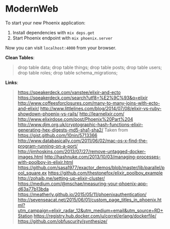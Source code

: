 # ModernWeb

To start your new Phoenix application:

1. Install dependencies with `mix deps.get`
2. Start Phoenix endpoint with `mix phoenix.server`

Now you can visit `localhost:4000` from your browser.


**Clean Tables**:

> drop table data;
> drop table things;
> drop table posts;
> drop table users;
> drop table roles;
> drop table schema_migrations;

**Links**:

> https://speakerdeck.com/vanstee/elixir-and-ecto
> https://speakerdeck.com/search?utf8=%E2%9C%93&q=elixir
> http://www.coffeesforclosures.com/many-to-many-joins-with-ecto-and-elixir/
> http://www.littlelines.com/blog/2014/07/08/elixir-vs-ruby-showdown-phoenix-vs-rails/
> http://learnelixir.com/
> http://www.elixirdose.com/post/Phoenix%20Part%204
> http://www.djm.org.uk/cryptographic-hash-functions-elixir-generating-hex-digests-md5-sha1-sha2/
> Taken from https://gist.github.com/10nin/5713366
> http://www.databasically.com/2011/06/02/mac-os-x-find-the-program-running-on-a-port/
> http://jimhoskins.com/2013/07/27/remove-untagged-docker-images.html
> http://hashnuke.com/2013/10/03/managing-processes-with-poolboy-in-elixir.html
> https://github.com/sasa1977/exactor_demos/blob/master/lib/parallel/pool_square.ex
> https://github.com/thestonefox/elixir_poolboy_example
> http://zohaib.me/setting-up-elixir-cluster/
> https://medium.com/@mschae/measuring-your-phoenix-app-d63a77b13bda
> https://meatherly.github.io/2015/05/11/phoenixauthentication/
> http://sevenseacat.net/2015/06/01/custom_page_titles_in_phoenix.html?utm_campaign=elixir_radar_12&utm_medium=email&utm_source=RD+Station
> https://registry.hub.docker.com/u/correl/erlang/dockerfile/
> https://github.com/obfuscurity/synthesize/




